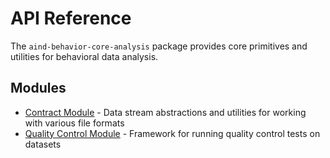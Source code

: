 # API Reference

The `aind-behavior-core-analysis` package provides core primitives and utilities for behavioral data analysis.

## Modules

- [Contract Module](contract/core.md) - Data stream abstractions and utilities for working with various file formats
- [Quality Control Module](qc/core.md) - Framework for running quality control tests on datasets
